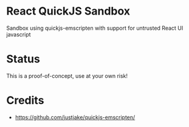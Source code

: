 # React QuickJS Sandbox
Sandbox using quickjs-emscripten with support for untrusted React UI javascript

# Status
This is a proof-of-concept, use at your own risk!

# Credits
- https://github.com/justjake/quickjs-emscripten/
